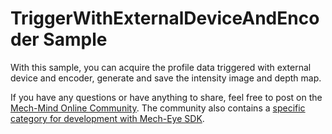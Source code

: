 # TriggerWithExternalDeviceAndEncoder Sample

With this sample, you can acquire the profile data triggered with external device and encoder, generate and save the intensity image and depth map.

If you have any questions or have anything to share, feel free to post on the [Mech-Mind Online Community](https://community.mech-mind.com/). The community also contains a [specific category for development with Mech-Eye SDK](https://community.mech-mind.com/c/mech-eye-sdk-development/19).
